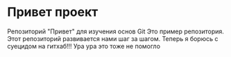 # Привет проект
Репозиторий "Привет" для изучения основ Git
Это пример репозитория.
Этот репозиторий развивается нами шаг за шагом.
Теперь я борюсь с суецидом на гитхаб!!!
Ура ура это тоже не помогло
